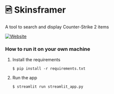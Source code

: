 # 🖻 Skinsframer

A tool to search and display Counter-Strike 2 items

[![Website](https://static.streamlit.io/badges/streamlit_badge_black_white.svg)](https://skinsframer.streamlit.app/)

### How to run it on your own machine

1. Install the requirements

   ```
   $ pip install -r requirements.txt
   ```

2. Run the app

   ```
   $ streamlit run streamlit_app.py
   ```
